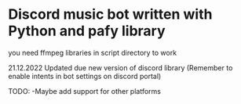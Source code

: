 # Discord music bot written with Python and pafy library

you need ffmpeg libraries in script directory to work 

21.12.2022 Updated due new version of discord library (Remember to enable intents in bot settings on discord portal)

TODO:
-Maybe add support for other platforms
